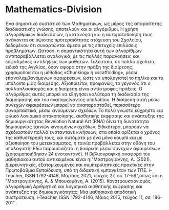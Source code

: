 # Mathematics-Division
Ένα σημαντικό συστατικό των Μαθηματικών, ως μέρος της απαραίτητης διαδικαστικής  γνώσης, αποτελούν και οι αλγόριθμοι. Η χρήση αλγοριθμικών διαδικασιών, η κατανόηση και η αυτοματοποίησή τους ανάγονται σε ύψιστης προτεραιότητας στόχευση του Σχολείου, δεδομένου ότι συναρτώνται άμεσα με τις επιτυχείς επιλύσεις προβλημάτων. Ωστόσο, η σημαντικότητα αυτή των αλγορίθμων αντιπαραβάλλεται αναλογικά, με τις πολλές παρανοήσεις και εσφαλμένες αντιλήψεις των μαθητών.
Τελευταία, σε πολλά σχολεία, ειδικά της Αγγλίας, όσον αφορά στην πράξη της διαίρεσης, χρησιμοποιείται η μέθοδος «Chunking» ή «scaffolding», μέσω επαναλαμβανόμενων αφαιρέσεων, ώστε να υπολογιστεί το πηλίκο και το υπόλοιπο μιας διαίρεσης. Αξιοποιείται, προφανώς, το γεγονός ότι ο πολλαπλασιασμός και η διαίρεση είναι αντίστροφες πράξεις. Ο αλγόριθμος αυτός μπορεί να εξηγήσει καλύτερα τη διαδικασία της διαμοίρασης και του εναπομείναντος υπολοίπου.
Η διαίρεση αυτή μέσω συνεχών αφαιρέσεων μπορεί να αναπαρασταθεί, περισσότερο συναρπαστικά, μέσω κινούμενων σχεδίων. Το πολύ γνωστό,εύχρηστο και φιλικό λογισμικό οπτικοποίησης, αισθητικής έκφρασης και ανάπτυξης της δημιουργικότητας Revelation Natural Art (RNA) δίνει τη δυνατότητα δημιουργίας ταινιών κινουμένων σχεδίων. Ειδικότερα, μπορούν να σχεδιαστούν πολλά ενσταντανέ κινήσεων, στα οποία ορίζεται ο χρόνος της καθυστέρησή τους, και αυτόματα με ένα μόνο κουμπί και με αξιοποίηση του μετεικάσματος, η ταινία προβάλλεται στην οθόνη του υπολογιστή! Εδώ παρουσιάζεται η διαίρεση μέσω συνεχών αφαιρέσεων (χρησιμοποιήθηκαν 24 ενσταντανέ).
Η βιβλιογραφική αναφορά του μαθησιακού αυτού αντικειμένου είναι η:"Μαστρογιάννης, Α. (2021). Διερευνητικές, εξατομικευμένες και συμπεριληπτικές πρακτικές στην Πρωτοβάθμια Εκπαίδευση, υπό τη διδακτική «μπαγκέτα» των ΤΠΕ. i-Teacher, ISSN 1792-4146, Μάρτιος 2021, τεύχος 27, σσ. 17-59",όπως και η "Μαστρογιάννης, Α. & Μπουκομάνη, Α. (2015). Κονστρουκτιονισμός, αλγοριθμική Αριθμητική και λογισμικά αισθητικής έκφρασης και ανάπτυξης της δημιουργικότητας: Μια μαθησιακά αποδοτική συστράτευση. i-Teacher, ISSN 1792-4146, Μάιος 2015, τεύχος 11, σσ. 186-201" .
